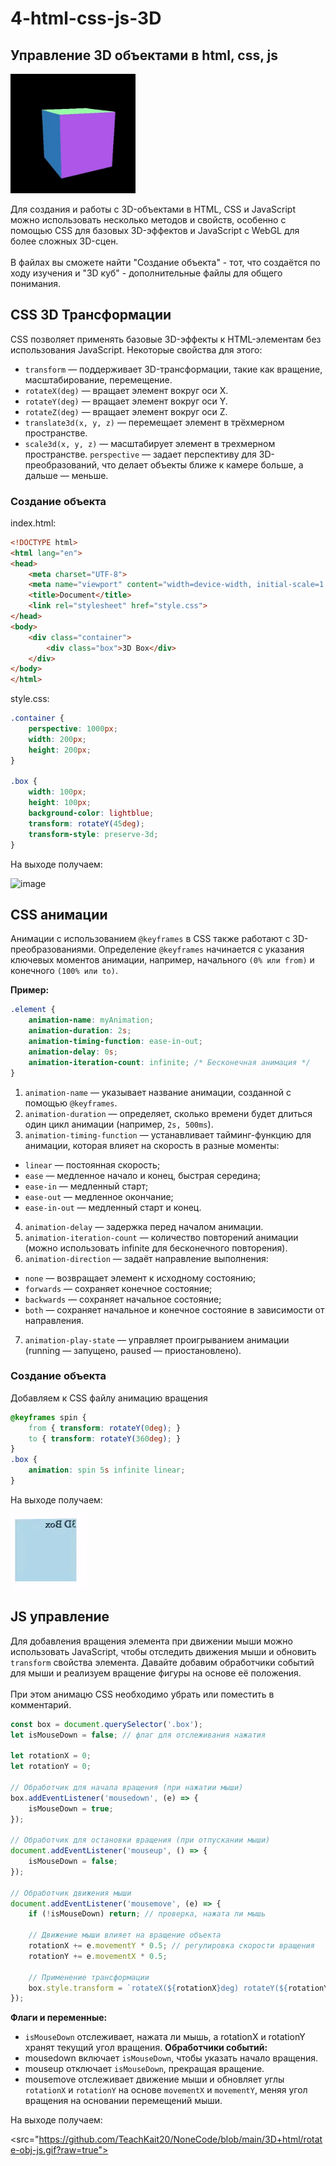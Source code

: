 # 4-html-css-js-3D
## Управление 3D объектами в html, css, js

<img src="https://github.com/TeachKait20/NoneCode/blob/main/3D+html/cube-rotate.gif?raw=true" width="200">


Для создания и работы с 3D-объектами в HTML, CSS и JavaScript можно использовать несколько методов и свойств, особенно с помощью CSS для базовых 3D-эффектов и JavaScript с WebGL для более сложных 3D-сцен. <br><br>
В файлах вы сможете найти "Создание объекта" - тот, что создаётся по ходу изучения и "3D куб" - дополнительные файлы для общего понимания. 

## CSS 3D Трансформации
CSS позволяет применять базовые 3D-эффекты к HTML-элементам без использования JavaScript. Некоторые свойства для этого:

* `transform` — поддерживает 3D-трансформации, такие как вращение, масштабирование, перемещение.
* `rotateX(deg)` — вращает элемент вокруг оси X.
* `rotateY(deg)` — вращает элемент вокруг оси Y.
* `rotateZ(deg)` — вращает элемент вокруг оси Z.
* `translate3d(x, y, z)` — перемещает элемент в трёхмерном пространстве.
* `scale3d(x, y, z)` — масштабирует элемент в трехмерном пространстве.
`perspective` — задает перспективу для 3D-преобразований, что делает объекты ближе к камере больше, а дальше — меньше.

### Создание объекта

index.html:
```html
<!DOCTYPE html>
<html lang="en">
<head>
    <meta charset="UTF-8">
    <meta name="viewport" content="width=device-width, initial-scale=1.0">
    <title>Document</title>
    <link rel="stylesheet" href="style.css">
</head>
<body>
    <div class="container">
        <div class="box">3D Box</div>
    </div>
</body>
</html>
```
style.css:
```css
.container {
    perspective: 1000px;
    width: 200px;
    height: 200px;
}

.box {
    width: 100px;
    height: 100px;
    background-color: lightblue;
    transform: rotateY(45deg);
    transform-style: preserve-3d;
}
```
На выходе получаем:

![image](https://github.com/user-attachments/assets/e47b8694-a7b7-4447-87ee-45d4a766f265)

## CSS анимации

Анимации с использованием `@keyframes` в CSS также работают с 3D-преобразованиями. Определение `@keyframes` начинается с указания ключевых моментов анимации, например, начального `(0% или from)` и конечного `(100% или to)`.

**Пример:**
```css
.element {
    animation-name: myAnimation;
    animation-duration: 2s;
    animation-timing-function: ease-in-out;
    animation-delay: 0s;
    animation-iteration-count: infinite; /* Бесконечная анимация */
}
```
1. `animation-name` — указывает название анимации, созданной с помощью `@keyframes`.
2. `animation-duration` — определяет, сколько времени будет длиться один цикл анимации (например, `2s, 500ms`).
3. `animation-timing-function` — устанавливает тайминг-функцию для анимации, которая влияет на скорость в разные моменты:
* `linear` — постоянная скорость;
* `ease` — медленное начало и конец, быстрая середина;
* `ease-in` — медленный старт;
* `ease-out` — медленное окончание;
* `ease-in-out` — медленный старт и конец.
4. `animation-delay` — задержка перед началом анимации.
5. `animation-iteration-count` — количество повторений анимации (можно использовать infinite для бесконечного повторения).
6. `animation-direction` — задаёт направление выполнения:
* `none` — возвращает элемент к исходному состоянию;
* `forwards` — сохраняет конечное состояние;
* `backwards` — сохраняет начальное состояние;
* `both` — сохраняет начальное и конечное состояние в зависимости от направления.
7. `animation-play-state` — управляет проигрыванием анимации (running — запущено, paused — приостановлено).

### Создание объекта
Добавляем к CSS файлу анимацию вращения
```css
@keyframes spin {
    from { transform: rotateY(0deg); }
    to { transform: rotateY(360deg); }
}
.box {
    animation: spin 5s infinite linear;
}
```

На выходе получаем:

<img src="https://github.com/TeachKait20/NoneCode/blob/main/3D+html/rotate-obj.gif?raw=true">

## JS управление
Для добавления вращения элемента при движении мыши можно использовать JavaScript, чтобы отследить движения мыши и обновить `transform` свойства элемента. Давайте добавим обработчики событий для мыши и реализуем вращение фигуры на основе её положения. <br><br>
При этом анимацю CSS необходимо убрать или поместить в комментарий.
```javascript
const box = document.querySelector('.box');
let isMouseDown = false; // флаг для отслеживания нажатия

let rotationX = 0;
let rotationY = 0;

// Обработчик для начала вращения (при нажатии мыши)
box.addEventListener('mousedown', (e) => {
    isMouseDown = true;
});

// Обработчик для остановки вращения (при отпускании мыши)
document.addEventListener('mouseup', () => {
    isMouseDown = false;
});

// Обработчик движения мыши
document.addEventListener('mousemove', (e) => {
    if (!isMouseDown) return; // проверка, нажата ли мышь

    // Движение мыши влияет на вращение объекта
    rotationX += e.movementY * 0.5; // регулировка скорости вращения
    rotationY += e.movementX * 0.5;

    // Применение трансформации
    box.style.transform = `rotateX(${rotationX}deg) rotateY(${rotationY}deg)`;
});
```
**Флаги и переменные:**
* `isMouseDown` отслеживает, нажата ли мышь, а rotationX и rotationY хранят текущий угол вращения.
**Обработчики событий:**
* mousedown включает `isMouseDown`, чтобы указать начало вращения.
* mouseup отключает `isMouseDown`, прекращая вращение.
* mousemove отслеживает движение мыши и обновляет углы `rotationX` и `rotationY` на основе `movementX` и `movementY`, меняя угол вращения на основании перемещений мыши.

На выходе получаем:

<src="https://github.com/TeachKait20/NoneCode/blob/main/3D+html/rotate-obj-js.gif?raw=true">

